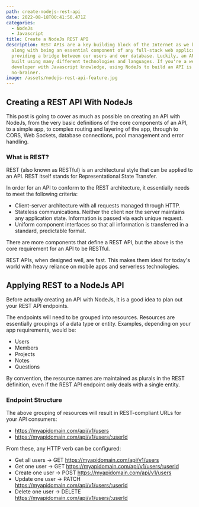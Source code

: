```yaml
---
path: create-nodejs-rest-api
date: 2022-08-18T00:41:50.471Z
categories:
  - NodeJs
  - Javascript
title: Create a NodeJs REST API
description: REST APIs are a key building block of the Internet as we know it,
  along with being an essential component of any full-stack web application by
  providing a bridge between our users and our database. Luckily, an API can be
  built using many different technologies and languages. If you're a web
  developer with Javascript knowledge, using NodeJs to build an API is a
  no-brainer.
image: /assets/nodejs-rest-api-feature.jpg
---
```

## Creating a REST API With NodeJs

This post is going to cover as much as possible on creating an API with NodeJs, from the very basic definitions of the core components of an API, to a simple app, to complex routing and layering of the app, through to CORS, Web Sockets, database connections, pool management and error handling.

### What is REST?

REST (also known as RESTful) is an architectural style that can be applied to an API. REST itself stands for Representational State Transfer. 

In order for an API to conform to the REST architecture, it essentially needs to meet the following criteria:

* Client-server architecture with all requests managed through HTTP.
* Stateless communications. Neither the client nor the server maintains any application state. Information is passed via each unique request.
* Uniform component interfaces so that all information is transferred in a standard, predictable format.

There are more components that define a REST API, but the above is the core requirement for an API to be RESTful.

REST APIs, when designed well, are fast. This makes them ideal for today's world with heavy reliance on mobile apps and serverless technologies.

## Applying REST to a NodeJs API

Before actually creating an API with NodeJs, it is a good idea to plan out your REST API endpoints. 

The endpoints will need to be grouped into resources. Resources are essentially groupings of a data type or entity. Examples, depending on your app requirements, would be:

* Users
* Members
* Projects
* Notes
* Questions

By convention, the resource names are maintained as plurals in the REST definition, even if the REST API endpoint only deals with a single entity.

### Endpoint Structure

The above grouping of resources will result in REST-compliant URLs for your API consumers:

* https://myapidomain.com/api/v1/users 
* https://myapidomain.com/api/v1/users/:userId

From these, any HTTP verb can be configured:

* Get all users -> GET https://myapidomain.com/api/v1/users
* Get one user -> GET https://myapidomain.com/api/v1/users/:userId
* Create one user -> POST https://myapidomain.com/api/v1/users
* Update one user -> PATCH https://myapidomain.com/api/v1/users/:userId
* Delete one user -> DELETE https://myapidomain.com/api/v1/users/:userId